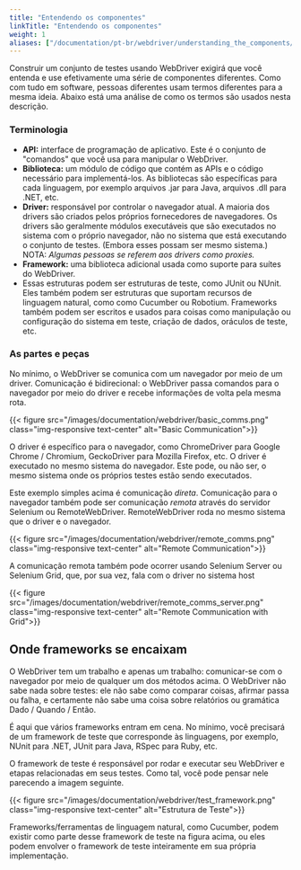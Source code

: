 ```yaml
---
title: "Entendendo os componentes"
linkTitle: "Entendendo os componentes"
weight: 1
aliases: ["/documentation/pt-br/webdriver/understanding_the_components/"]
---
```


Construir um conjunto de testes usando WebDriver exigirá que você entenda e
use efetivamente uma série de componentes diferentes. Como com tudo em
software, pessoas diferentes usam termos diferentes para a mesma ideia. Abaixo está
uma análise de como os termos são usados nesta descrição.

### Terminologia

* **API:** interface de programação de aplicativo. Este é o conjunto de "comandos" que
você usa para manipular o WebDriver.
* **Biblioteca:** um módulo de código que contém as APIs e o código necessário
para implementá-los. As bibliotecas são específicas para cada linguagem, por exemplo arquivos
.jar para Java, arquivos .dll para .NET, etc.
* **Driver:** responsável por controlar o navegador atual. A maioria dos drivers
são criados pelos próprios fornecedores de navegadores. Os drivers são geralmente
módulos executáveis ​​que são executados no sistema com o próprio navegador,
não no sistema que está executando o conjunto de testes. (Embora esses possam ser
mesmo sistema.) NOTA: _Algumas pessoas se referem aos drivers como proxies._
* **Framework:** uma biblioteca adicional usada como suporte para suítes do WebDriver.
* Essas estruturas podem ser estruturas de teste, como JUnit ou NUnit.
Eles também podem ser estruturas que suportam recursos de linguagem natural, como
como Cucumber ou Robotium. Frameworks também podem ser escritos e usados ​​para
coisas como manipulação ou configuração do sistema em teste,
criação de dados, oráculos de teste, etc.


### As partes e peças
No mínimo, o WebDriver se comunica com um navegador por meio de um driver. Comunicação
é bidirecional: o WebDriver passa comandos para o navegador por meio do driver e
recebe informações de volta pela mesma rota.

{{< figure src="/images/documentation/webdriver/basic_comms.png" class="img-responsive text-center" alt="Basic Communication">}}

O driver é específico para o navegador, como ChromeDriver para Google
Chrome / Chromium, GeckoDriver para Mozilla Firefox, etc. O driver é
executado no mesmo sistema do navegador. Este pode, ou não ser, o mesmo sistema onde
os próprios testes estão sendo executados.

Este exemplo simples acima é comunicação _direta_. Comunicação para o
navegador também pode ser comunicação _remota_ através do servidor Selenium ou
RemoteWebDriver. RemoteWebDriver roda no mesmo sistema que o driver
e o navegador.

{{< figure src="/images/documentation/webdriver/remote_comms.png" class="img-responsive text-center" alt="Remote Communication">}}

A comunicação remota também pode ocorrer usando Selenium Server ou Selenium
Grid, que, por sua vez, fala com o driver no sistema host

{{< figure src="/images/documentation/webdriver/remote_comms_server.png" class="img-responsive text-center" alt="Remote Communication with Grid">}}

## Onde frameworks se encaixam

O WebDriver tem um trabalho e apenas um trabalho: comunicar-se com o navegador por meio de qualquer um
dos métodos acima. O WebDriver não sabe nada sobre testes: ele não
sabe como comparar coisas, afirmar passa ou falha, e certamente não sabe
uma coisa sobre relatórios ou gramática Dado / Quando / Então.

É aqui que vários frameworks entram em cena. No mínimo, você precisará de um framework de
teste que corresponde às linguagens, por exemplo, NUnit para .NET, JUnit
para Java, RSpec para Ruby, etc.

O framework de teste é responsável por rodar e executar seu WebDriver
e etapas relacionadas em seus testes. Como tal, você pode pensar nele parecendo a imagem seguinte.

{{< figure src="/images/documentation/webdriver/test_framework.png" class="img-responsive text-center" alt="Estrutura de Teste">}}

Frameworks/ferramentas de linguagem natural, como Cucumber, podem existir como parte desse
framework de teste na figura acima, ou eles podem envolver o framework de teste
inteiramente em sua própria implementação.
